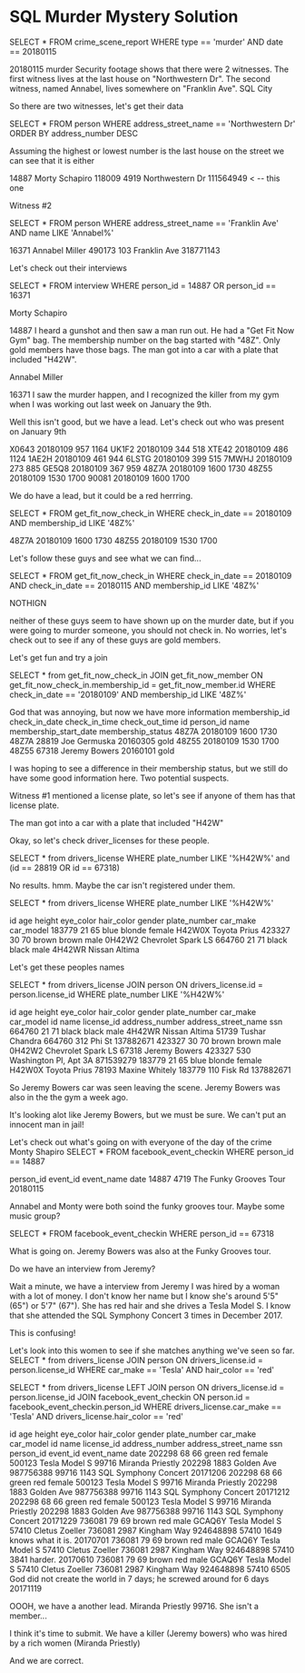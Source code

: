 # SQL Murder Mystery Solution


SELECT * FROM crime_scene_report WHERE type == 'murder' AND date == 20180115
              

20180115	murder	Security footage shows that there were 2 witnesses. The first witness lives at the last house on "Northwestern Dr". The second witness, named Annabel, lives somewhere on "Franklin Ave".	SQL City


So there are two witnesses, let's get their data


SELECT * FROM person WHERE address_street_name == 'Northwestern Dr' ORDER BY address_number DESC

Assuming the highest or lowest number is the last house on the street we can see that it is either 

14887	Morty Schapiro	118009	4919	Northwestern Dr	111564949 < -- this one

Witness #2 

SELECT * FROM person WHERE address_street_name == 'Franklin Ave' AND name LIKE 'Annabel%'

16371	Annabel Miller	490173	103	Franklin Ave	318771143

Let's check out their interviews

SELECT * FROM interview WHERE person_id = 14887 OR person_id == 16371

Morty Schapiro

14887	I heard a gunshot and then saw a man run out. He had a "Get Fit Now Gym" bag. The membership number on the bag started with "48Z". Only gold members have those bags. The man got into a car with a plate that included "H42W".

Annabel Miller

16371	I saw the murder happen, and I recognized the killer from my gym when I was working out last week on January the 9th.

Well this isn't good, but we have a lead. Let's check out who was present on January 9th

X0643	20180109	957	1164
UK1F2	20180109	344	518
XTE42	20180109	486	1124
1AE2H	20180109	461	944
6LSTG	20180109	399	515
7MWHJ	20180109	273	885
GE5Q8	20180109	367	959
48Z7A	20180109	1600	1730
48Z55	20180109	1530	1700
90081	20180109	1600	1700

We do have a lead, but it could be a red herrring.

SELECT * FROM get_fit_now_check_in WHERE check_in_date == 20180109 AND membership_id LIKE '48Z%'

48Z7A	20180109	1600	1730
48Z55	20180109	1530	1700

Let's follow these guys and see what we can find...

SELECT * FROM get_fit_now_check_in WHERE check_in_date == 20180109 AND check_in_date == 20180115 AND membership_id LIKE '48Z%'

NOTHIGN

neither of these guys seem to have shown up on the murder date, but if you were going to murder someone, you should not check in. No worries, let's check out to see if any of these guys are gold members. 

Let's get fun and try a join

SELECT * from get_fit_now_check_in JOIN get_fit_now_member ON get_fit_now_check_in.membership_id = get_fit_now_member.id WHERE check_in_date == '20180109' AND membership_id LIKE '48Z%'

God that was annoying, but now we have more information
membership_id	check_in_date	check_in_time	check_out_time	id	person_id	name	membership_start_date	membership_status
48Z7A	20180109	1600	1730	48Z7A	28819	Joe Germuska	20160305	gold
48Z55	20180109	1530	1700	48Z55	67318	Jeremy Bowers	20160101	gold

I was hoping to see a difference in their membership status, but we still do have some good information here. Two potential suspects.

Witness #1 mentioned a license plate, so let's see if anyone of them has that license plate.

The man got into a car with a plate that included "H42W"

Okay, so let's check driver_licenses for these people.

SELECT * from drivers_license WHERE plate_number LIKE '%H42W%' and (id == 28819 OR id == 67318)

No results. hmm. Maybe the car isn't registered under them.

SELECT * from drivers_license WHERE plate_number LIKE '%H42W%'

id	age	height	eye_color	hair_color	gender	plate_number	car_make	car_model
183779	21	65	blue	blonde	female	H42W0X	Toyota	Prius
423327	30	70	brown	brown	male	0H42W2	Chevrolet	Spark LS
664760	21	71	black	black	male	4H42WR	Nissan	Altima

Let's get these peoples names

SELECT * from drivers_license JOIN person ON drivers_license.id = person.license_id WHERE plate_number LIKE '%H42W%'

id	age	height	eye_color	hair_color	gender	plate_number	car_make	car_model	id	name	license_id	address_number	address_street_name	ssn
664760	21	71	black	black	male	4H42WR	Nissan	Altima	51739	Tushar Chandra	664760	312	Phi St	137882671
423327	30	70	brown	brown	male	0H42W2	Chevrolet	Spark LS	67318	Jeremy Bowers	423327	530	Washington Pl, Apt 3A	871539279
183779	21	65	blue	blonde	female	H42W0X	Toyota	Prius	78193	Maxine Whitely	183779	110	Fisk Rd	137882671

So Jeremy Bowers car was seen leaving the scene. Jeremy Bowers was also in the the gym a week ago.

It's looking alot like Jeremy Bowers, but we must be sure. We can't put an innocent man in jail!


Let's check out what's going on with everyone of the day of the crime
Monty Shapiro
SELECT * FROM facebook_event_checkin WHERE person_id == 14887

person_id	event_id	event_name	date
14887	4719	The Funky Grooves Tour	20180115

Annabel and Monty were both soind the funky grooves tour. Maybe some music group?

SELECT * FROM facebook_event_checkin WHERE person_id == 67318

What is going on. Jeremy Bowers was also at the Funky Grooves tour. 

Do we have an interview from Jeremy?

Wait a minute, we have a interview from Jeremy 
I was hired by a woman with a lot of money. I don't know her name but I know she's around 5'5" (65") or 5'7" (67"). She has red hair and she drives a Tesla Model S. I know that she attended the SQL Symphony Concert 3 times in December 2017. 

This is confusing!

Let's look into this women to see if she matches anything we've seen so far.
SELECT * from drivers_license JOIN person ON drivers_license.id = person.license_id WHERE car_make == 'Tesla' AND hair_color == 'red'



SELECT * from drivers_license LEFT JOIN person ON drivers_license.id = person.license_id JOIN facebook_event_checkin ON person.id = facebook_event_checkin.person_id WHERE drivers_license.car_make == 'Tesla' AND drivers_license.hair_color == 'red' 


id	age	height	eye_color	hair_color	gender	plate_number	car_make	car_model	id	name			license_id	address_number	address_street_name	ssn		person_id	event_id	event_name		date
202298	68	66	green		red		female	500123		Tesla		Model S		99716	Miranda Priestly	202298		1883		Golden Ave		987756388	99716		1143		SQL Symphony Concert	20171206
202298	68	66	green	red	female	500123	Tesla	Model S	99716	Miranda Priestly	202298	1883	Golden Ave	987756388	99716	1143	SQL Symphony Concert	20171212
202298	68	66	green	red	female	500123	Tesla	Model S	99716	Miranda Priestly	202298	1883	Golden Ave	987756388	99716	1143	SQL Symphony Concert	20171229
736081	79	69	brown	red	male	GCAQ6Y	Tesla	Model S	57410	Cletus Zoeller	736081	2987	Kingham Way	924648898	57410	1649	knows what it is. 	20170701
736081	79	69	brown	red	male	GCAQ6Y	Tesla	Model S	57410	Cletus Zoeller	736081	2987	Kingham Way	924648898	57410	3841	harder. 	20170610
736081	79	69	brown	red	male	GCAQ6Y	Tesla	Model S	57410	Cletus Zoeller	736081	2987	Kingham Way	924648898	57410	6505	God did not create the world in 7 days; he screwed around for 6 days 	20171119


OOOH, we have a another lead. Miranda Priestly 99716. She isn't a member...


I think it's time to submit. We have a killer (Jeremy bowers) who was hired by a rich women (Miranda Priestly)

And we are correct.
